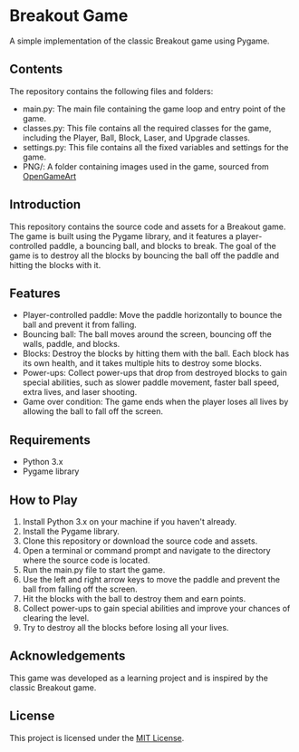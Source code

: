 # Breakout Game

A simple implementation of the classic Breakout game using Pygame.

## Contents
The repository contains the following files and folders:

- main.py: The main file containing the game loop and entry point of the game.
- classes.py: This file contains all the required classes for the game, including the Player, Ball, Block, Laser, and Upgrade classes.
- settings.py: This file contains all the fixed variables and settings for the game.
- PNG/: A folder containing images used in the game, sourced from [OpenGameArt](https://OpenGameArt.org.)

## Introduction

This repository contains the source code and assets for a Breakout game. The game is built using the Pygame library, and it features a player-controlled paddle, a bouncing ball, and blocks to break. The goal of the game is to destroy all the blocks by bouncing the ball off the paddle and hitting the blocks with it.

## Features

- Player-controlled paddle: Move the paddle horizontally to bounce the ball and prevent it from falling.
- Bouncing ball: The ball moves around the screen, bouncing off the walls, paddle, and blocks.
- Blocks: Destroy the blocks by hitting them with the ball. Each block has its own health, and it takes multiple hits to destroy some blocks.
- Power-ups: Collect power-ups that drop from destroyed blocks to gain special abilities, such as slower paddle movement, faster ball speed, extra lives, and laser shooting.
- Game over condition: The game ends when the player loses all lives by allowing the ball to fall off the screen.

## Requirements

- Python 3.x
- Pygame library

## How to Play

1. Install Python 3.x on your machine if you haven't already.
2. Install the Pygame library.
3. Clone this repository or download the source code and assets.
4. Open a terminal or command prompt and navigate to the directory where the source code is located.
5. Run the main.py file to start the game.
6. Use the left and right arrow keys to move the paddle and prevent the ball from falling off the screen.
7. Hit the blocks with the ball to destroy them and earn points.
8. Collect power-ups to gain special abilities and improve your chances of clearing the level.
9. Try to destroy all the blocks before losing all your lives.

## Acknowledgements

This game was developed as a learning project and is inspired by the classic Breakout game.

## License

This project is licensed under the [MIT License](LICENSE).
